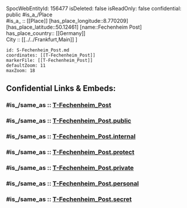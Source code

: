 ﻿---
location:
- 50.12461
- 8.770209
mapmarker: tram
mapzoom:
- 8
- 18
tags:
- geo/station/tram
type: Station
---

SpocWebEntityId: 156477
isDeleted: false
isReadOnly: false
confidential: public
#is_a_/Place  
#is_a_ :: [[Place]] 
[has_place_longitude::8.770209] 
[has_place_latitude::50.12461] 
[name::Fechenheim Post] 
has_place_country:: [[Germany]]  
City :: [[../../Frankfurt,Main]] ] 


```leaflet
id: S-Fechenheim_Post.md
coordinates: [[T-Fechenheim_Post]] 
markerFile: [[T-Fechenheim_Post]] 
defaultZoom: 11 
maxZoom: 18
```


## Confidential Links & Embeds: 

### #is_/same_as :: [T-Fechenheim_Post](T-Fechenheim_Post.md) 

### #is_/same_as :: [T-Fechenheim_Post.public](/_public/Earth/Continent/Europe/Europe~Central/Germany/Germany~West/Hessen/counties~Hessen/Frankfurt~Main/Stations-FFM~T/T-Fechenheim_Post.public.md) 

### #is_/same_as :: [T-Fechenheim_Post.internal](/_internal/Earth/Continent/Europe/Europe~Central/Germany/Germany~West/Hessen/counties~Hessen/Frankfurt~Main/Stations-FFM~T/T-Fechenheim_Post.internal.md) 

### #is_/same_as :: [T-Fechenheim_Post.protect](/_protect/Earth/Continent/Europe/Europe~Central/Germany/Germany~West/Hessen/counties~Hessen/Frankfurt~Main/Stations-FFM~T/T-Fechenheim_Post.protect.md) 

### #is_/same_as :: [T-Fechenheim_Post.private](/_private/Earth/Continent/Europe/Europe~Central/Germany/Germany~West/Hessen/counties~Hessen/Frankfurt~Main/Stations-FFM~T/T-Fechenheim_Post.private.md) 

### #is_/same_as :: [T-Fechenheim_Post.personal](/_personal/Earth/Continent/Europe/Europe~Central/Germany/Germany~West/Hessen/counties~Hessen/Frankfurt~Main/Stations-FFM~T/T-Fechenheim_Post.personal.md) 

### #is_/same_as :: [T-Fechenheim_Post.secret](/_secret/Earth/Continent/Europe/Europe~Central/Germany/Germany~West/Hessen/counties~Hessen/Frankfurt~Main/Stations-FFM~T/T-Fechenheim_Post.secret.md)

